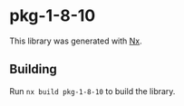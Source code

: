 # pkg-1-8-10

This library was generated with [Nx](https://nx.dev).

## Building

Run `nx build pkg-1-8-10` to build the library.
